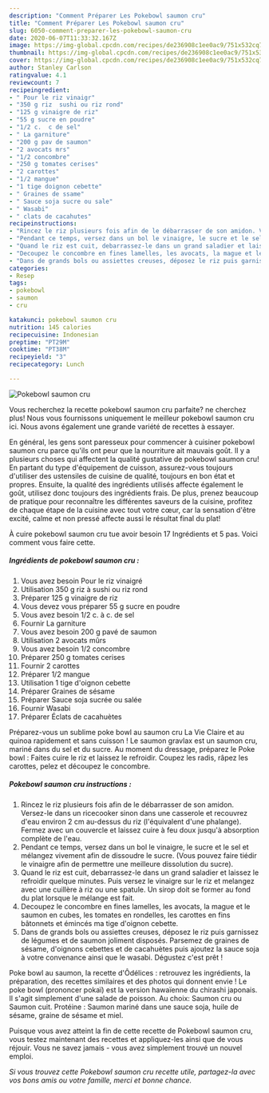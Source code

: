 ```yaml
---
description: "Comment Préparer Les Pokebowl saumon cru"
title: "Comment Préparer Les Pokebowl saumon cru"
slug: 6050-comment-preparer-les-pokebowl-saumon-cru
date: 2020-06-07T11:33:32.167Z
image: https://img-global.cpcdn.com/recipes/de236908c1ee0ac9/751x532cq70/pokebowl-saumon-cru-photo-principale-de-la-recette.jpg
thumbnail: https://img-global.cpcdn.com/recipes/de236908c1ee0ac9/751x532cq70/pokebowl-saumon-cru-photo-principale-de-la-recette.jpg
cover: https://img-global.cpcdn.com/recipes/de236908c1ee0ac9/751x532cq70/pokebowl-saumon-cru-photo-principale-de-la-recette.jpg
author: Stanley Carlson
ratingvalue: 4.1
reviewcount: 7
recipeingredient:
- " Pour le riz vinaigr"
- "350 g riz  sushi ou riz rond"
- "125 g vinaigre de riz"
- "55 g sucre en poudre"
- "1/2 c.  c de sel"
- " La garniture"
- "200 g pav de saumon"
- "2 avocats mrs"
- "1/2 concombre"
- "250 g tomates cerises"
- "2 carottes"
- "1/2 mangue"
- "1 tige doignon cebette"
- " Graines de ssame"
- " Sauce soja sucre ou sale"
- " Wasabi"
- " clats de cacahutes"
recipeinstructions:
- "Rincez le riz plusieurs fois afin de le débarrasser de son amidon. Versez-le dans un ricecooker sinon dans une casserole et recouvrez d&#39;eau environ 2 cm au-dessus du riz (l&#39;équivalent d&#39;une phalange). Fermez avec un couvercle et laissez cuire à feu doux jusqu&#39;à absorption complète de l&#39;eau."
- "Pendant ce temps, versez dans un bol le vinaigre, le sucre et le sel et mélangez vivement afin de dissoudre le sucre. (Vous pouvez faire tiédir le vinaigre afin de permettre une meilleure dissolution du sucre)."
- "Quand le riz est cuit, debarrassez-le dans un grand saladier et laissez le refroidir quelque minutes. Puis versez le vinaigre sur le riz et melangez avec une cuillère à riz ou une spatule. Un sirop doit se former au fond du plat lorsque le mélange est fait."
- "Decoupez le concombre en fines lamelles, les avocats, la mague et le saumon en cubes, les tomates en rondelles, les carottes en fins bâtonnets et émincés ma tige d&#39;oignon cebette."
- "Dans de grands bols ou assiettes creuses, déposez le riz puis garnissez de légumes et de saumon joliment disposés. Parsemez de graines de sésame, d&#39;oignons cebettes et de cacahuètes puis ajoutez la sauce soja à votre convenance ainsi que le wasabi. Dégustez c&#39;est prêt !"
categories:
- Resep
tags:
- pokebowl
- saumon
- cru

katakunci: pokebowl saumon cru 
nutrition: 145 calories
recipecuisine: Indonesian
preptime: "PT29M"
cooktime: "PT38M"
recipeyield: "3"
recipecategory: Lunch

---
```



![Pokebowl saumon cru](https://img-global.cpcdn.com/recipes/de236908c1ee0ac9/751x532cq70/pokebowl-saumon-cru-photo-principale-de-la-recette.jpg)

Vous recherchez la recette pokebowl saumon cru parfaite? ne cherchez plus! Nous vous fournissons uniquement le meilleur pokebowl saumon cru ici. Nous avons également une grande variété de recettes à essayer.

En général, les gens sont paresseux pour commencer à cuisiner pokebowl saumon cru parce qu'ils ont peur que la nourriture ait mauvais goût. Il y a plusieurs choses qui affectent la qualité gustative de pokebowl saumon cru! En partant du type d'équipement de cuisson, assurez-vous toujours d'utiliser des ustensiles de cuisine de qualité, toujours en bon état et propres. Ensuite, la qualité des ingrédients utilisés affecte également le goût, utilisez donc toujours des ingrédients frais. De plus, prenez beaucoup de pratique pour reconnaître les différentes saveurs de la cuisine, profitez de chaque étape de la cuisine avec tout votre cœur, car la sensation d'être excité, calme et non pressé affecte aussi le résultat final du plat!

<!--inarticleads1-->

À cuire pokebowl saumon cru tue avoir besoin 17 Ingrédients et 5 pas. Voici comment vous faire cette.

##### Ingrédients de pokebowl saumon cru :

1. Vous avez besoin  Pour le riz vinaigré
1. Utilisation 350 g riz à sushi ou riz rond
1. Préparer 125 g vinaigre de riz
1. Vous devez vous préparer 55 g sucre en poudre
1. Vous avez besoin 1/2 c. à c. de sel
1. Fournir  La garniture
1. Vous avez besoin 200 g pavé de saumon
1. Utilisation 2 avocats mûrs
1. Vous avez besoin 1/2 concombre
1. Préparer 250 g tomates cerises
1. Fournir 2 carottes
1. Préparer 1/2 mangue
1. Utilisation 1 tige d&#39;oignon cebette
1. Préparer  Graines de sésame
1. Préparer  Sauce soja sucrée ou salée
1. Fournir  Wasabi
1. Préparer  Éclats de cacahuètes


Préparez-vous un sublime poke bowl au saumon cru La Vie Claire et au quinoa rapidement et sans cuisson ! Le saumon gravlax est un saumon cru, mariné dans du sel et du sucre. Au moment du dressage, préparez le Poke bowl : Faites cuire le riz et laissez le refroidir. Coupez les radis, râpez les carottes, pelez et découpez le concombre. 

<!--inarticleads2-->

##### Pokebowl saumon cru instructions :

1. Rincez le riz plusieurs fois afin de le débarrasser de son amidon. Versez-le dans un ricecooker sinon dans une casserole et recouvrez d&#39;eau environ 2 cm au-dessus du riz (l&#39;équivalent d&#39;une phalange). Fermez avec un couvercle et laissez cuire à feu doux jusqu&#39;à absorption complète de l&#39;eau.
1. Pendant ce temps, versez dans un bol le vinaigre, le sucre et le sel et mélangez vivement afin de dissoudre le sucre. (Vous pouvez faire tiédir le vinaigre afin de permettre une meilleure dissolution du sucre).
1. Quand le riz est cuit, debarrassez-le dans un grand saladier et laissez le refroidir quelque minutes. Puis versez le vinaigre sur le riz et melangez avec une cuillère à riz ou une spatule. Un sirop doit se former au fond du plat lorsque le mélange est fait.
1. Decoupez le concombre en fines lamelles, les avocats, la mague et le saumon en cubes, les tomates en rondelles, les carottes en fins bâtonnets et émincés ma tige d&#39;oignon cebette.
1. Dans de grands bols ou assiettes creuses, déposez le riz puis garnissez de légumes et de saumon joliment disposés. Parsemez de graines de sésame, d&#39;oignons cebettes et de cacahuètes puis ajoutez la sauce soja à votre convenance ainsi que le wasabi. Dégustez c&#39;est prêt !


Poke bowl au saumon, la recette d&#39;Ôdélices : retrouvez les ingrédients, la préparation, des recettes similaires et des photos qui donnent envie ! Le poke bowl (prononcer pokaï) est la version hawaïenne du chirashi japonais. Il s&#39;agit simplement d&#39;une salade de poisson. Au choix: Saumon cru ou Saumon cuit. Protéine : Saumon mariné dans une sauce soja, huile de sésame, graine de sésame et miel. 

<!--inarticleads1-->

<p>
Puisque vous avez atteint la fin de cette recette de Pokebowl saumon cru, vous testez maintenant des recettes et appliquez-les ainsi que de vous réjouir. Vous ne savez jamais - vous avez simplement trouvé un nouvel emploi.
</p>

<p>
<i>Si vous trouvez cette Pokebowl saumon cru recette utile, partagez-la avec vos bons amis ou votre famille, merci et bonne chance.</i>
</p>
